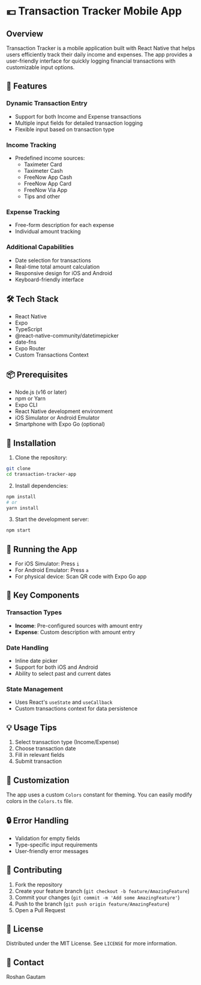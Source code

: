 # 💶 Transaction Tracker Mobile App

## Overview

Transaction Tracker is a mobile application built with React Native that helps users efficiently track their daily income and expenses. The app provides a user-friendly interface for quickly logging financial transactions with customizable input options.

## 🌟 Features

### Dynamic Transaction Entry
- Support for both Income and Expense transactions
- Multiple input fields for detailed transaction logging
- Flexible input based on transaction type

### Income Tracking
- Predefined income sources:
  - Taximeter Card
  - Taximeter Cash
  - FreeNow App Cash
  - FreeNow App Card
  - FreeNow Via App
  - Tips and other

### Expense Tracking
- Free-form description for each expense
- Individual amount tracking

### Additional Capabilities
- Date selection for transactions
- Real-time total amount calculation
- Responsive design for iOS and Android
- Keyboard-friendly interface

## 🛠 Tech Stack

- React Native
- Expo
- TypeScript
- @react-native-community/datetimepicker
- date-fns
- Expo Router
- Custom Transactions Context

## 📦 Prerequisites

- Node.js (v16 or later)
- npm or Yarn
- Expo CLI
- React Native development environment
- iOS Simulator or Android Emulator
- Smartphone with Expo Go (optional)

## 🚀 Installation

1. Clone the repository:
```bash
git clone 
cd transaction-tracker-app
```

2. Install dependencies:
```bash
npm install
# or
yarn install
```

3. Start the development server:
```bash
npm start
```

## 📱 Running the App

- For iOS Simulator: Press `i`
- For Android Emulator: Press `a`
- For physical device: Scan QR code with Expo Go app

## 🔧 Key Components

### Transaction Types
- **Income**: Pre-configured sources with amount entry
- **Expense**: Custom description with amount entry

### Date Handling
- Inline date picker
- Support for both iOS and Android
- Ability to select past and current dates

### State Management
- Uses React's `useState` and `useCallback`
- Custom transactions context for data persistence

## 💡 Usage Tips

1. Select transaction type (Income/Expense)
2. Choose transaction date
3. Fill in relevant fields
4. Submit transaction

## 🎨 Customization

The app uses a custom `Colors` constant for theming. You can easily modify colors in the `Colors.ts` file.

## 🔒 Error Handling

- Validation for empty fields
- Type-specific input requirements
- User-friendly error messages

## 🤝 Contributing

1. Fork the repository
2. Create your feature branch (`git checkout -b feature/AmazingFeature`)
3. Commit your changes (`git commit -m 'Add some AmazingFeature'`)
4. Push to the branch (`git push origin feature/AmazingFeature`)
5. Open a Pull Request

## 📄 License

Distributed under the MIT License. See `LICENSE` for more information.

## 📧 Contact

Roshan Gautam
